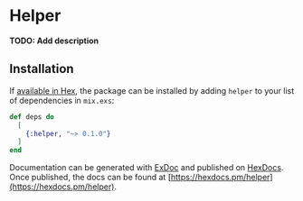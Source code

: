 # Helper

**TODO: Add description**

## Installation

If [available in Hex](https://hex.pm/docs/publish), the package can be installed
by adding `helper` to your list of dependencies in `mix.exs`:

```elixir
def deps do
  [
    {:helper, "~> 0.1.0"}
  ]
end
```


Documentation can be generated with [ExDoc](https://github.com/elixir-lang/ex_doc)
and published on [HexDocs](https://hexdocs.pm). Once published, the docs can
be found at [https://hexdocs.pm/helper](https://hexdocs.pm/helper).

